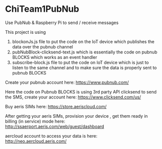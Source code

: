 # ChiTeam1PubNub
Use PubNub &amp; Raspberry Pi to send / receive messages

This project is using
1) blockonJs.js file to put the code on the IoT device which publishes the data over the pubnub channel
2) pubNubBlock-clicksend-text.js which is essentially the code on pubnub BLOCKS which works as an event handler
3) subscribe-block.js file to put the code on IoT device which is just to listen to the same channel and to make sure the data is properly sent to pubnub BLOCKS

Create your pubnub account here: https://www.pubnub.com/

Here the code on Pubnub BLOCKS is using 3rd party API clicksend to send the SMS, create your account here: https://www.clicksend.com/us/

Buy aeris SIMs here: https://store.aeriscloud.com/

After getting your aeris SIMs, provision your device , get them ready in billing (in service) mode here: http://ssaerport.aeris.com/web/guest/dashboard

aercloud account to access your data is here: http://neo.aercloud.aeris.com/
